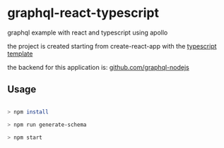 # graphql-react-typescript

graphql example with react and typescript using apollo

the project is created starting from create-react-app with the [typescript template](https://github.com/Microsoft/TypeScript-React-Starter)

the backend for this application is: [github.com/graphql-nodejs](https://github.com/alessandrodeste/graphql-nodejs)

## Usage

```bash

> npm install

> npm run generate-schema

> npm start

```
